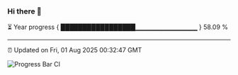 ### Hi there 👋

⏳ Year progress { █████████████████▁▁▁▁▁▁▁▁▁▁▁▁▁ } 58.09 %

---

⏰ Updated on Fri, 01 Aug 2025 00:32:47 GMT

![Progress Bar CI](https://github.com/liununu/liununu/workflows/Progress%20Bar%20CI/badge.svg)
